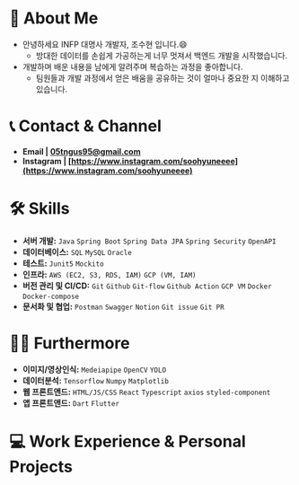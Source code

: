 # 🙋 About Me
- 안녕하세요 INFP 대명사 개발자, 조수현 입니다.😄 
    - 방대한 데이터를 손쉽게 가공하는게 너무 멋져서 백엔드 개발을 시작했습니다.
- 개발하며 배운 내용을 남에게 알려주며 복습하는 과정을 좋아합니다.
    - 팀원들과 개발 과정에서 얻은 배움을 공유하는 것이 얼마나 중요한 지 이해하고 있습니다.
# 📞 Contact & Channel
- **Email | 05tngus95@gmail.com**
- **Instagram | [https://www.instagram.com/soohyuneeee](https://www.instagram.com/soohyuneeee)**

# 🛠 Skills
- **서버 개발:** `Java` `Spring Boot` `Spring Data JPA` `Spring Security` `OpenAPI`
- **데이터베이스:** `SQL` `MySQL` `Oracle`
- **테스트:** `Junit5` `Mockito`
- **인프라:** `AWS (EC2, S3, RDS, IAM)` `GCP (VM, IAM)`
- **버전 관리 및 CI/CD:** `Git` `Github` `Git-flow` `Github Action` `GCP VM` `Docker` `Docker-compose`
- **문서화 및 협업:** `Postman` `Swagger` `Notion` `Git issue` `Git PR`
# 🙌🏻 Furthermore
- **이미지/영상인식:** `Medeiapipe` `OpenCV` `YOLO`
- **데이터분석:** `Tensorflow` `Numpy` `Matplotlib`
- **웹 프론트앤드:** `HTML/JS/CSS` `React` `Typescript` `axios` `styled-component`
- **앱 프론트앤드:** `Dart` `Flutter`
# 💻 Work Experience & Personal Projects

